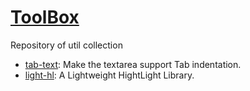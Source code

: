 <!--
 * @Author: theajack
 * @Date: 2023-05-09 22:31:06
 * @Description: Coding something
-->
# [ToolBox](https://github.com/theajack/toolbox)

Repository of util collection

- [tab-text](https://github.com/theajack/toolbox/tree/main/tools/tab-text): Make the textarea support Tab indentation.
- [light-hl](https://github.com/theajack/toolbox/tree/main/tools/light-hl): A Lightweight HightLight Library.
